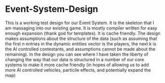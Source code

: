 # Event-System-Design
This is a working test design for our Event System. It is the skeleton that I am massaging into our existing game. It is mostly compiler written for easy enough expansion (thank god for templates). It is cache friendly. The design makes assumptions about the structure of the data (such as assuming that the first n entries in the dynamic entities vector is the players, the next k is the AI controlled contestants, and assumptions cannot be made about the remaining). In the design you can see where I have taken the liberty of changing the way that our data is structured in a number of our core systems to make it more cache friendly (in hopes of allowing us to add more AI controlled vehicles, particile effects, and potentially expand the map)
